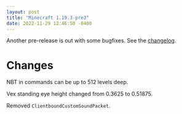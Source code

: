 ```yaml
---
layout: post
title: "Minecraft 1.19.3-pre3"
date: 2022-11-29 12:46:50 -0400
---
```


Another pre-release is out with some bugfixes. See the [changelog](https://www.minecraft.net/en-us/article/minecraft-1-19-3-pre-release-3).

# Changes

NBT in commands can be up to 512 levels deep.

Vex standing eye height changed from 0.3625 to 0.51875.

Removed `ClientboundCustomSoundPacket`.

